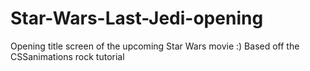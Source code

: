 # Star-Wars-Last-Jedi-opening
Opening title screen of the upcoming Star Wars movie :)
Based off the CSSanimations rock tutorial
